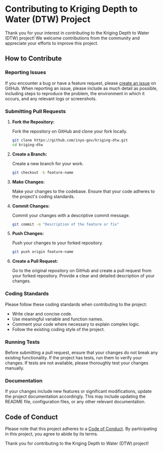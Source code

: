 # Contributing to Kriging Depth to Water (DTW) Project

Thank you for your interest in contributing to the Kriging Depth to Water (DTW) project! We welcome contributions from the community and appreciate your efforts to improve this project.

## How to Contribute

### Reporting Issues

If you encounter a bug or have a feature request, please [create an issue](https://github.com/inyo-gov/kriging-dtw/issues) on GitHub. When reporting an issue, please include as much detail as possible, including steps to reproduce the problem, the environment in which it occurs, and any relevant logs or screenshots.

### Submitting Pull Requests

1. **Fork the Repository:**

   Fork the repository on GitHub and clone your fork locally.

   ```sh
   git clone https://github.com/inyo-gov/kriging-dtw.git
   cd kriging-dtw
   ```

2. **Create a Branch:**

   Create a new branch for your work.

   ```sh
   git checkout -b feature-name
   ```

3. **Make Changes:**

   Make your changes to the codebase. Ensure that your code adheres to the project's coding standards.

4. **Commit Changes:**

   Commit your changes with a descriptive commit message.

   ```sh
   git commit -m "Description of the feature or fix"
   ```

5. **Push Changes:**

   Push your changes to your forked repository.

   ```sh
   git push origin feature-name
   ```

6. **Create a Pull Request:**

   Go to the original repository on GitHub and create a pull request from your forked repository. Provide a clear and detailed description of your changes.

### Coding Standards

Please follow these coding standards when contributing to the project:

- Write clear and concise code.
- Use meaningful variable and function names.
- Comment your code where necessary to explain complex logic.
- Follow the existing coding style of the project.

### Running Tests

Before submitting a pull request, ensure that your changes do not break any existing functionality. If the project has tests, run them to verify your changes. If tests are not available, please thoroughly test your changes manually.

### Documentation

If your changes include new features or significant modifications, update the project documentation accordingly. This may include updating the README file, configuration files, or any other relevant documentation.

## Code of Conduct

Please note that this project adheres to a [Code of Conduct](CODE_OF_CONDUCT.md). By participating in this project, you agree to abide by its terms.

Thank you for contributing to the Kriging Depth to Water (DTW) project!
